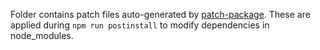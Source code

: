 Folder contains patch files auto-generated by [patch-package](https://www.npmjs.com/package/patch-package).
These are applied during `npm run postinstall` to modify dependencies in node_modules.